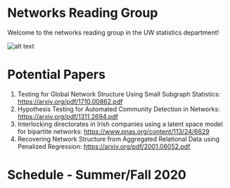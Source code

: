 # Networks Reading Group
Welcome to the networks reading group in the UW statistics department!

![alt text](https://griffsgraphs.files.wordpress.com/2012/07/facebook-network.png)


# Potential Papers

1) Testing for Global Network Structure Using Small Subgraph Statistics: https://arxiv.org/pdf/1710.00862.pdf
2) Hypothesis Testing for Automated Community Detection in Networks: https://arxiv.org/pdf/1311.2694.pdf
3) Interlocking directorates in Irish companies using a latent space model for bipartite networks: https://www.pnas.org/content/113/24/6629
4) Recovering Network Structure from Aggregated Relational Data using Penalized Regression: https://arxiv.org/pdf/2001.06052.pdf

# Schedule - Summer/Fall 2020
